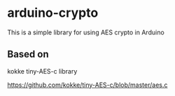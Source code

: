 # arduino-crypto
This is a simple library for using AES crypto in Arduino

## Based on ##

kokke tiny-AES-c library

https://github.com/kokke/tiny-AES-c/blob/master/aes.c
